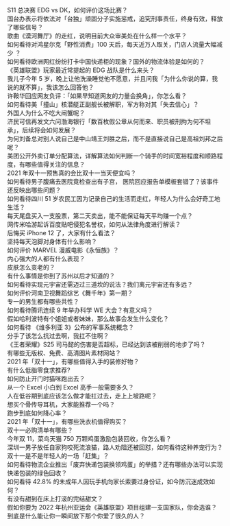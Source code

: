S11 总决赛 EDG vs DK，如何评价这场比赛？  
国台办表示将依法对「台独」顽固分子实施惩戒，追究刑事责任，终身有效，释放了哪些信号？  
歌曲《漠河舞厅》的走红，说明目前大众审美处在什么样一个水平？  
如何看待对鸿星尔克「野性消费」100 天后，每天近万人取关，门店人流量大幅减少 ？  
如何看待欧洲网红纷纷打卡中国快递柜的现象？国外的物流体验是如何的？  
《英雄联盟》玩家最近常提起的 EDG 战队是什么来头？  
我儿子今年 5 岁，晚上让他洗澡睡觉他不愿意，并且问我「为什么你说的算，我说的就不算」，我该怎么回答他？  
许鞍华回应网友负评：「如果早知道网友的力量会换角」，你怎么看？  
如何看待美「撞山」核潜艇正副舰长被解职，军方称对其「失去信心」？  
外国人为什么不吃大闸蟹呢？  
济民可信再发文六问渤海银行「数百枚假公章从何而来、职员被刑拘为何不坦承」，后续将会如何发展？  
为何刘备总对别人说自己是中山靖王刘胜之后，而不是直接说自己是高祖刘邦之后呢？  
美团公开外卖订单分配算法，详解算法如何判断一个骑手的时间宽裕程度和顺路程度，有哪些值得关注的信息？  
2021 年双十一预售真的会比双十一当天便宜吗？  
如何看待男子腹痛去医院竟检查出有子宫， 医院回应报告单模板套错了？该事件还反映出哪些问题？  
如何看待四川 51 岁农民工因为记录自己的生活而走红，年轻人为什么会好奇工地生活？  
每天尾盘买入一支股票，第二天卖出，能不能保证每天平均赚一个点？  
网传米哈游起诉百度贴吧侵犯名誉权，如何从法律角度进行解读？  
后悔买 iPhone 12 了，大家有什么看法？  
坚持每天泡脚对身体有什么影响？  
如何评价 MARVEL 漫威电影《永恒族》？  
内心强大的人都有什么表现？  
皮肤怎么变老的？  
有什么事情是你到了苏州以后才知道的？  
如何看待实现元宇宙还需迈过三道坎的说法？我们离元宇宙还有多远？  
如何评价河南卫视舞蹈综艺《舞千年》第一期？  
专一的男生都有哪些共性？  
如何看待腾讯连续 9 年举办科学 WE 大会？有意义吗？  
假如哈利波特有个姐姐或者妹妹，那么故事会发生什么变化？  
如何看待 《维多利亚 3》公布的军事系统概念？  
分手了该怎么抗过去啊，我扛不住啊？  
《王者荣耀》S25 司马懿的伤害是否超标，已经达到该被削弱的地步了吗？  
有哪些无版权、免费、高清图片素材网站？  
2021 年「双十一」，有哪些值得入手的装修好物？  
有什么低脂零食求推荐?  
如何防止开门时猫咪跑出去？  
从一个 Excel 小白到 Excel 高手一般需要多久？  
人在低谷期到底应该怎么做才能扛过去，走上上坡路呢？  
想买个骨传导耳机，大家能推荐一个吗？  
跑步到底如何降心率？  
2021 年「双十一」，有哪些洗衣机值得购买？  
双十一必购清单有哪些？  
今年双 11，菜鸟天猫 750 万颗鸡蛋激励包装回收，你怎么看？  
深圳一男子放任自家狗咬死流浪猫，路人劝阻还被回怼，如何看待这种养宠行为？  
双十一是不是年轻人的一场「赶集」？  
如何看待物流企业推出「废弃快递包装换领鸡蛋」的举措？还有哪些办法可以实现快递包装的绿色回收？  
如何看待 42.8% 的未成年人因玩手机向家长索要过身份证，如今防沉迷成效如何？  
有没有甜到在床上打滚的完结甜文？  
假如你要为 2022 年杭州亚运会《英雄联盟》项目组建一支国家队，你会选谁？  
到底是什么能让你一瞬间放下那个你爱了很久的人？  

